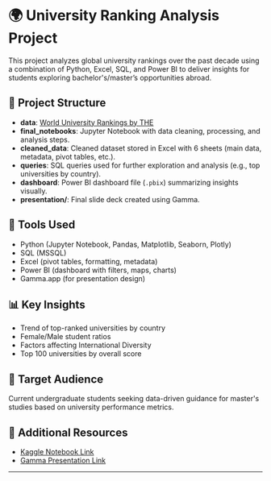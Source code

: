 # 🌍 University Ranking Analysis Project

This project analyzes global university rankings over the past decade using a combination of Python, Excel, SQL, and Power BI to deliver insights for students exploring bachelor's/master’s opportunities abroad.

## 📁 Project Structure

- **data**: [World University Rankings by THE](https://www.timeshighereducation.com/world-university-rankings)
- **final_notebooks**: Jupyter Notebook with data cleaning, processing, and analysis steps.
- **cleaned_data**: Cleaned dataset stored in Excel with 6 sheets (main data, metadata, pivot tables, etc.).
- **queries**: SQL queries used for further exploration and analysis (e.g., top universities by country).
- **dashboard**: Power BI dashboard file (`.pbix`) summarizing insights visually.
- **presentation/**: Final slide deck created using Gamma.

## 🚀 Tools Used

- Python (Jupyter Notebook, Pandas, Matplotlib, Seaborn, Plotly)
- SQL (MSSQL)
- Excel (pivot tables, formatting, metadata)
- Power BI (dashboard with filters, maps, charts)
- Gamma.app (for presentation design)

## 📊 Key Insights

- Trend of top-ranked universities by country
- Female/Male student ratios
- Factors affecting International Diversity
- Top 100 universities by overall score

## 🧠 Target Audience

Current undergraduate students seeking data-driven guidance for master's studies based on university performance metrics.

## 🔗 Additional Resources

- [Kaggle Notebook Link](https://www.kaggle.com/code/moazgehad/world-universities-rank)
- [Gamma Presentation Link](https://gamma.app/docs/World-University-Rankings-ja3egz5lpfhn0nf)

---

